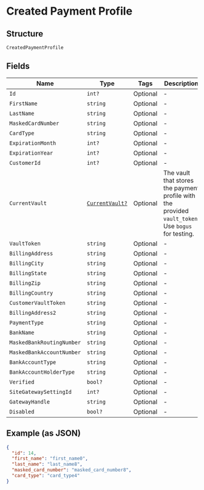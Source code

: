 
# Created Payment Profile

## Structure

`CreatedPaymentProfile`

## Fields

| Name | Type | Tags | Description |
|  --- | --- | --- | --- |
| `Id` | `int?` | Optional | - |
| `FirstName` | `string` | Optional | - |
| `LastName` | `string` | Optional | - |
| `MaskedCardNumber` | `string` | Optional | - |
| `CardType` | `string` | Optional | - |
| `ExpirationMonth` | `int?` | Optional | - |
| `ExpirationYear` | `int?` | Optional | - |
| `CustomerId` | `int?` | Optional | - |
| `CurrentVault` | [`CurrentVault?`](../../doc/models/current-vault.md) | Optional | The vault that stores the payment profile with the provided `vault_token`. Use `bogus` for testing. |
| `VaultToken` | `string` | Optional | - |
| `BillingAddress` | `string` | Optional | - |
| `BillingCity` | `string` | Optional | - |
| `BillingState` | `string` | Optional | - |
| `BillingZip` | `string` | Optional | - |
| `BillingCountry` | `string` | Optional | - |
| `CustomerVaultToken` | `string` | Optional | - |
| `BillingAddress2` | `string` | Optional | - |
| `PaymentType` | `string` | Optional | - |
| `BankName` | `string` | Optional | - |
| `MaskedBankRoutingNumber` | `string` | Optional | - |
| `MaskedBankAccountNumber` | `string` | Optional | - |
| `BankAccountType` | `string` | Optional | - |
| `BankAccountHolderType` | `string` | Optional | - |
| `Verified` | `bool?` | Optional | - |
| `SiteGatewaySettingId` | `int?` | Optional | - |
| `GatewayHandle` | `string` | Optional | - |
| `Disabled` | `bool?` | Optional | - |

## Example (as JSON)

```json
{
  "id": 14,
  "first_name": "first_name0",
  "last_name": "last_name8",
  "masked_card_number": "masked_card_number8",
  "card_type": "card_type4"
}
```

